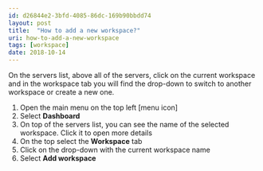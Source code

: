 ```yaml
---
id: d26844e2-3bfd-4085-86dc-169b90bbdd74
layout: post
title:  "How to add a new workspace?"
uri: how-to-add-a-new-workspace
tags: [workspace]
date: 2018-10-14
---
```


On the servers list, above all of the servers, click on the current workspace and in the workspace tab you will find the drop-down to switch to another workspace or create a new one.

<!-- more -->

1.  Open the main menu on the top left \[menu icon\]
2.  Select **Dashboard**
3.  On top of the servers list, you can see the name of the selected workspace. Click it to open more details
4.  On the top select the **Workspace** tab
5.  Click on the drop-down with the current workspace name
6.  Select **Add workspace**